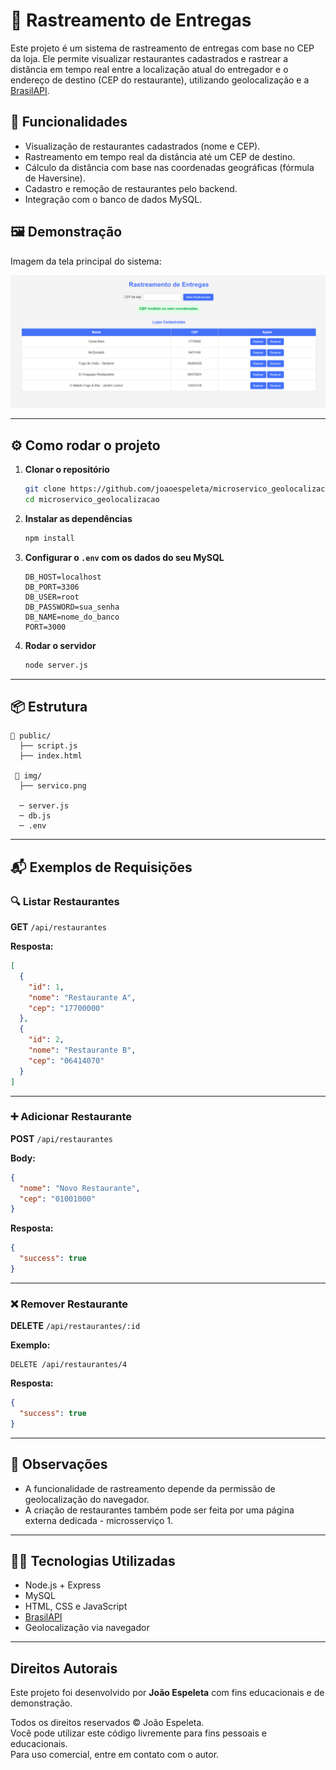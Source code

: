 
# 🛵 Rastreamento de Entregas

Este projeto é um sistema de rastreamento de entregas com base no CEP da loja. Ele permite visualizar restaurantes cadastrados e rastrear a distância em tempo real entre a localização atual do entregador e o endereço de destino (CEP do restaurante), utilizando geolocalização e a [BrasilAPI](https://brasilapi.com.br).

## 🚀 Funcionalidades

- Visualização de restaurantes cadastrados (nome e CEP).
- Rastreamento em tempo real da distância até um CEP de destino.
- Cálculo da distância com base nas coordenadas geográficas (fórmula de Haversine).
- Cadastro e remoção de restaurantes pelo backend.
- Integração com o banco de dados MySQL.

## 🖼️ Demonstração

Imagem da tela principal do sistema:

![Tela do Sistema](img/servico.png)

---

## ⚙️ Como rodar o projeto

1. **Clonar o repositório**
   ```bash
   git clone https://github.com/joaoespeleta/microservico_geolocalizacao
   cd microservico_geolocalizacao
   ```

2. **Instalar as dependências**
   ```bash
   npm install
   ```

3. **Configurar o `.env` com os dados do seu MySQL**
   ```env
   DB_HOST=localhost
   DB_PORT=3306
   DB_USER=root
   DB_PASSWORD=sua_senha
   DB_NAME=nome_do_banco
   PORT=3000
   ```

4. **Rodar o servidor**
   ```bash
   node server.js
   ```

---

## 📦 Estrutura

```
📁 public/
  ├── script.js
  ├── index.html

 📁 img/
  ├── servico.png

  ─ server.js
  ─ db.js
  ─ .env
```

---

## 📬 Exemplos de Requisições

### 🔍 Listar Restaurantes

**GET** `/api/restaurantes`

**Resposta:**
```json
[
  {
    "id": 1,
    "nome": "Restaurante A",
    "cep": "17700000"
  },
  {
    "id": 2,
    "nome": "Restaurante B",
    "cep": "06414070"
  }
]
```

---

### ➕ Adicionar Restaurante

**POST** `/api/restaurantes`

**Body:**
```json
{
  "nome": "Novo Restaurante",
  "cep": "01001000"
}
```

**Resposta:**
```json
{
  "success": true
}
```

---

### ❌ Remover Restaurante

**DELETE** `/api/restaurantes/:id`

**Exemplo:**
```
DELETE /api/restaurantes/4
```

**Resposta:**
```json
{
  "success": true
}
```

---

## 📌 Observações

- A funcionalidade de rastreamento depende da permissão de geolocalização do navegador.
- A criação de restaurantes também pode ser feita por uma página externa dedicada - microsserviço 1.

---

## 🧑‍💻 Tecnologias Utilizadas

- Node.js + Express
- MySQL
- HTML, CSS e JavaScript
- [BrasilAPI](https://brasilapi.com.br)
- Geolocalização via navegador

---

## Direitos Autorais

Este projeto foi desenvolvido por **João Espeleta** com fins educacionais e de demonstração.

Todos os direitos reservados © João Espeleta.  
Você pode utilizar este código livremente para fins pessoais e educacionais.  
Para uso comercial, entre em contato com o autor.